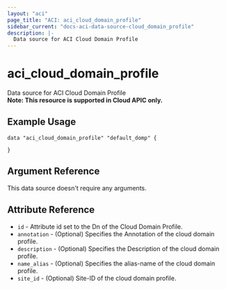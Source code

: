 ```yaml
---
layout: "aci"
page_title: "ACI: aci_cloud_domain_profile"
sidebar_current: "docs-aci-data-source-cloud_domain_profile"
description: |-
  Data source for ACI Cloud Domain Profile
---
```


# aci_cloud_domain_profile

Data source for ACI Cloud Domain Profile  
<b>Note: This resource is supported in Cloud APIC only.</b>

## Example Usage

```hcl
data "aci_cloud_domain_profile" "default_domp" {

}
```

## Argument Reference

This data source doesn't require any arguments.

## Attribute Reference

- `id` - Attribute id set to the Dn of the Cloud Domain Profile.
- `annotation` - (Optional) Specifies the Annotation of the cloud domain profile.
- `description` - (Optional) Specifies the Description of the cloud domain profile.
- `name_alias` - (Optional) Specifies the alias-name of the cloud domain profile.
- `site_id` - (Optional) Site-ID of the cloud domain profile.
